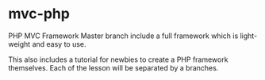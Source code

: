 # mvc-php
PHP MVC Framework
Master branch include a full framework which is light-weight and easy to use.

This also includes a tutorial for newbies to create a PHP framework themselves.
Each of the lesson will be separated by a branches.
